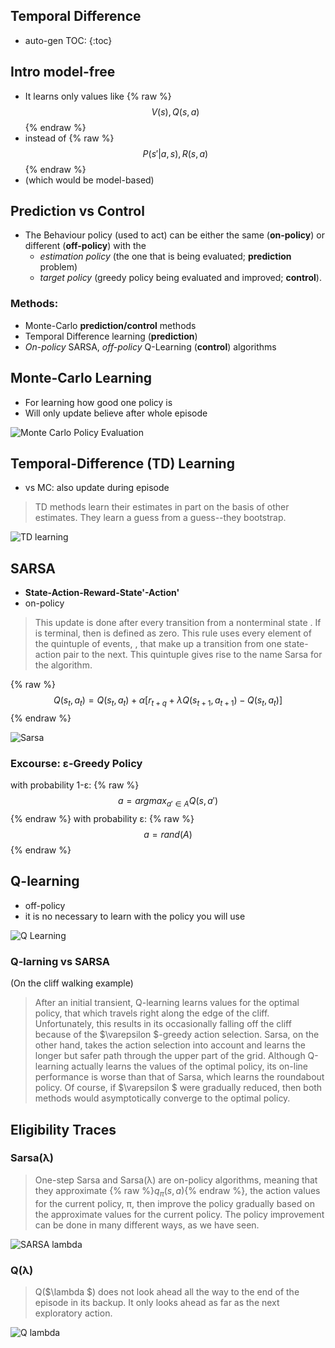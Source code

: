 <script type="text/javascript" async
  src="https://cdnjs.cloudflare.com/ajax/libs/mathjax/2.7.1/MathJax.js?config=TeX-MML-AM_CHTML">
</script>

## Temporal Difference
* auto-gen TOC:
{:toc}

## Intro model-free
* It learns only values like 
{% raw %}
$$ V(s), Q(s,a) $$
{% endraw %}
* instead of 
{% raw %}
$$ P(s'|a,s), R(s,a) $$
{% endraw %}
* (which would be model-based)

## Prediction vs Control
* The Behaviour policy (used to act) can be either the same (**on-policy**) or
different (**off-policy**) with the
    - *estimation policy* (the one that is being evaluated; **prediction** problem)
    - *target policy* (greedy policy being evaluated and improved; **control**).

### Methods:
* Monte-Carlo **prediction/control** methods
* Temporal Difference learning (**prediction**)
* *On-policy* SARSA, *off-policy* Q-Learning (**control**) algorithms



## Monte-Carlo Learning
* For learning how good one policy is
* Will only update believe after whole episode

![Monte Carlo Policy Evaluation](http://incompleteideas.net/sutton/book/ebook/pseudotmp3.png)

## Temporal-Difference (TD) Learning
* vs MC: also update during episode 

> TD methods learn their estimates in part on the basis of other estimates. They learn a guess from a guess--they bootstrap.

![TD learning](http://incompleteideas.net/sutton/book/ebook/pseudotmp7.png)

## SARSA
* __State-Action-Reward-State'-Action'__
* on-policy

> This update is done after every transition from a nonterminal state . If  is terminal, then  is defined as zero. This rule uses every element of the quintuple of events, , that make up a transition from one state-action pair to the next. This quintuple gives rise to the name Sarsa for the algorithm.
> 
{% raw %}
$$ Q(s_t,a_t) = Q(s_t,a_t) + \alpha [r_{t+q} + \lambda Q(s_{t+1},a_{t+1}) - Q(s_t,a_t)] $$
{% endraw %}

![Sarsa](http://incompleteideas.net/sutton/book/ebook/pseudotmp8.png)

### Excourse: ε-Greedy Policy
with probability 1-ε:
{% raw %}
$$ a = argmax_{a' \in A}Q(s,a') $$
{% endraw %}
with probability ε:
{% raw %}
$$ a = rand(A) $$
{% endraw %}

## Q-learning
* off-policy 
* it is no necessary to learn with the policy you will use

![Q Learning](http://incompleteideas.net/sutton/book/ebook/pseudotmp9.png)

### Q-larning vs SARSA
(On the cliff walking example)
> After an initial transient, Q-learning learns values for the optimal policy, that which travels right along the edge of the cliff. Unfortunately, this results in its occasionally falling off the cliff because of the $\varepsilon $-greedy action selection. Sarsa, on the other hand, takes the action selection into account and learns the longer but safer path through the upper part of the grid. Although Q-learning actually learns the values of the optimal policy, its on-line performance is worse than that of Sarsa, which learns the roundabout policy. Of course, if $\varepsilon $ were gradually reduced, then both methods would asymptotically converge to the optimal policy.

## Eligibility Traces
### Sarsa(λ)
> One-step Sarsa and Sarsa(λ) are on-policy algorithms, meaning that they approximate {% raw %}$q_\pi(s, a)${% endraw %}, the action values for the current policy, π, then improve the policy gradually based on the approximate values for the current policy. The policy improvement can be done in many different ways, as we have seen.

![SARSA lambda](http://incompleteideas.net/sutton/book/ebook/pseudotmp12.png "SARSA lambda")

### Q(λ)
> Q($\lambda $) does not look ahead all the way to the end of the episode in its backup. It only looks ahead as far as the next exploratory action.

![Q lambda](http://incompleteideas.net/sutton/book/ebook/pseudotmp13.png)
